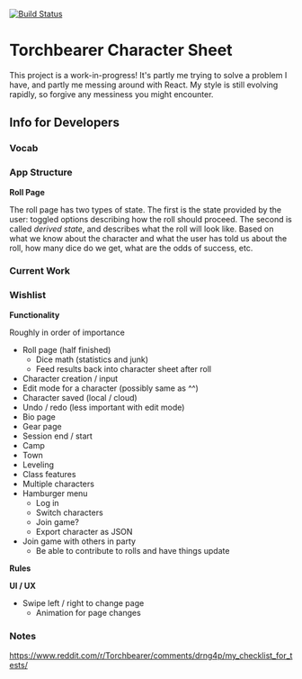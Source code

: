 [![Build Status](https://travis-ci.org/droberts-ada/torchbearer-char-sheet.svg?branch=master)](https://travis-ci.org/droberts-ada/torchbearer-char-sheet)

# Torchbearer Character Sheet

This project is a work-in-progress! It's partly me trying to solve a problem I have, and partly me messing around with React. My style is still evolving rapidly, so forgive any messiness you might encounter.

## Info for Developers

### Vocab

### App Structure

**Roll Page**

The roll page has two types of state. The first is the state provided by the user: toggled options describing how the roll should proceed. The second is called _derived state_, and describes what the roll will look like. Based on what we know about the character and what the user has told us about the roll, how many dice do we get, what are the odds of success, etc.

### Current Work

### Wishlist

**Functionality**

Roughly in order of importance

- Roll page (half finished)
  - Dice math (statistics and junk)
  - Feed results back into character sheet after roll
- Character creation / input
- Edit mode for a character (possibly same as ^^)
- Character saved (local / cloud)
- Undo / redo (less important with edit mode)
- Bio page
- Gear page
- Session end / start
- Camp
- Town
- Leveling
- Class features
- Multiple characters
- Hamburger menu
  - Log in
  - Switch characters
  - Join game?
  - Export character as JSON
- Join game with others in party
  - Be able to contribute to rolls and have things update



**Rules**



**UI / UX**

- Swipe left / right to change page
  - Animation for page changes

### Notes

https://www.reddit.com/r/Torchbearer/comments/drng4p/my_checklist_for_tests/